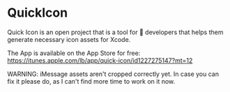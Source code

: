 # QuickIcon
Quick Icon is an open project that is a tool for  developers that helps them generate necessary icon assets for Xcode.

The App is available on the App Store for free:
https://itunes.apple.com/lb/app/quick-icon/id1227275147?mt=12

WARNING: iMessage assets aren't cropped correctly yet. In case you can fix it please do, as I can't find more time to work on it now.
